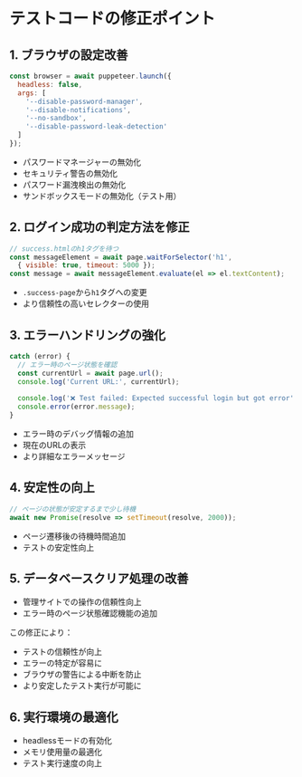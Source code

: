 # テストコードの修正ポイント

## 1. ブラウザの設定改善
```javascript
const browser = await puppeteer.launch({ 
  headless: false,
  args: [
    '--disable-password-manager',
    '--disable-notifications',
    '--no-sandbox',
    '--disable-password-leak-detection'
  ]
});
```
- パスワードマネージャーの無効化
- セキュリティ警告の無効化
- パスワード漏洩検出の無効化
- サンドボックスモードの無効化（テスト用）

## 2. ログイン成功の判定方法を修正
```javascript
// success.htmlのh1タグを待つ
const messageElement = await page.waitForSelector('h1', 
  { visible: true, timeout: 5000 });
const message = await messageElement.evaluate(el => el.textContent);
```
- `.success-page`から`h1`タグへの変更
- より信頼性の高いセレクターの使用

## 3. エラーハンドリングの強化
```javascript
catch (error) {
  // エラー時のページ状態を確認
  const currentUrl = await page.url();
  console.log('Current URL:', currentUrl);
  
  console.log('❌ Test failed: Expected successful login but got error');
  console.error(error.message);
}
```
- エラー時のデバッグ情報の追加
- 現在のURLの表示
- より詳細なエラーメッセージ

## 4. 安定性の向上
```javascript
// ページの状態が安定するまで少し待機
await new Promise(resolve => setTimeout(resolve, 2000));
```
- ページ遷移後の待機時間追加
- テストの安定性向上

## 5. データベースクリア処理の改善
- 管理サイトでの操作の信頼性向上
- エラー時のページ状態確認機能の追加

この修正により：
- テストの信頼性が向上
- エラーの特定が容易に
- ブラウザの警告による中断を防止
- より安定したテスト実行が可能に

## 6. 実行環境の最適化
- headlessモードの有効化
- メモリ使用量の最適化
- テスト実行速度の向上
